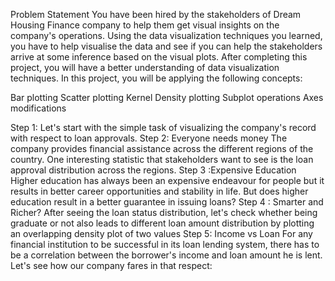 Problem Statement
You have been hired by the stakeholders of Dream Housing Finance company to help them get visual insights on the company's operations. Using the data visualization techniques you learned, you have to help visualise the data and see if you can help the stakeholders arrive at some inference based on the visual plots.
After completing this project, you will have a better understanding of data visualization techniques. In this project, you will be applying the following concepts:

Bar plotting
Scatter plotting
Kernel Density plotting
Subplot operations
Axes modifications

Step 1:
Let's start with the simple task of visualizing the company's record with respect to loan approvals.
Step 2: Everyone needs money 
The company provides financial assistance across the different regions of the country. One interesting statistic that stakeholders want to see is the loan approval distribution across the regions.
Step 3 :Expensive Education 
Higher education has always been an expensive endeavour for people but it results in better career opportunities and stability in life. But does higher education result in a better guarantee in issuing loans?
Step 4 : Smarter and Richer?
After seeing the loan status distribution, let's check whether being graduate or not also leads to different loan amount distribution by plotting an overlapping density plot of two values
Step 5: Income vs Loan
For any financial institution to be successful in its loan lending system, there has to be a correlation between the borrower's income and loan amount he is lent. Let's see how our company fares in that respect: